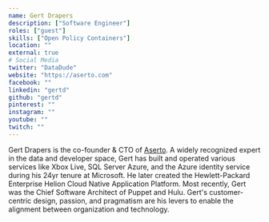```yaml
---
name: Gert Drapers
description: ["Software Engineer"]
roles: ["guest"]
skills: ["Open Policy Containers"]
location: ""
external: true
# Social Media 
twitter: "DataDude"
website: "https://aserto.com"
facebook: ""
linkedin: "gertd"
github: "gertd"
pinterest: ""
instagram: ""
youtube: ""
twitch: ""
---
```


<!-- markdownlint-disable-next-line MD041-->
Gert Drapers is the co-founder & CTO of [Aserto](https://aserto.com). A widely recognized expert in the data and developer space, Gert has built and operated various services like Xbox Live, SQL Server Azure, and the Azure identity service during his 24yr tenure at Microsoft. He later created the Hewlett-Packard Enterprise Helion Cloud Native Application Platform. Most recently, Gert was the Chief Software Architect of Puppet and Hulu. Gert's customer-centric design, passion, and pragmatism are his levers to enable the alignment between organization and technology.


<!--more-->
<!-- ## Highlights

{{< youtube id="yTgtAzhvC28" class="youtube-video-shortcode" >}} -->

